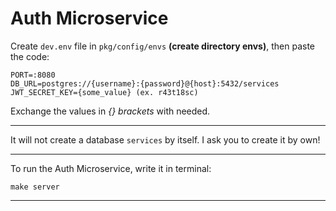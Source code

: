 # Auth Microservice
Create `dev.env` file in `pkg/config/envs` __(create directory envs)__, then paste the code:

```env
PORT=:8080
DB_URL=postgres://{username}:{password}@{host}:5432/services
JWT_SECRET_KEY={some_value} (ex. r43t18sc)
```

Exchange the values in _{} brackets_ with needed.

---

It will not create a database `services` by itself. I ask you to create it by own!

---

To run the Auth Microservice, write it in terminal:
```
make server
```

---
